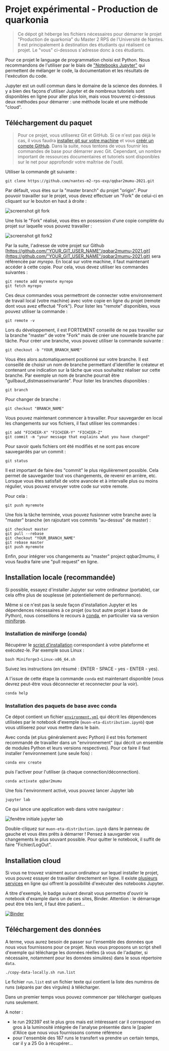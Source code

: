 # Projet expérimental - Production de quarkonia

> Ce dépot git héberge les fichiers nécessaires pour démarrer le projet "Production de quarkonia" du Master 2 RPS de l'Université de Nantes. Il est principalement à destination des étudiants qui réalisent ce projet. Le "vous" ci-dessous s'adresse donc à ces étudiants.

Pour ce projet le language de programmation choisi est Python. Nous recommandons de l'utiliser par le biais de ["Notebooks Jupyter"](https://jupyter.org) qui permettent de mélanger le code, la documentation et les résultats de l'exécution du code.  

Jupyter est un outil commun dans le domaine de la science des données. Il y a bien des façons d'utiliser Jupyter et de nombreux tutoriels sont disponibles en ligne pour aller plus loin, mais vous trouverez ci-dessous deux méthodes pour démarrer : une méthode locale et une méthode "cloud".

## Téléchargement du paquet

> Pour ce projet, vous utiliserez Git et GitHub. Si ce n'est pas déjà le cas, il vous faudra [installer git sur votre machine](https://git-scm.com/book/en/v2/Getting-Started-Installing-Git) et vous [créér un compte GitHub](https://fr.wikihow.com/créer-un-compte-sur-GitHub). Dans la suite, nous tentons de vous fournir les commandes de base pour démarrer avec Git. Cependant, un nombre important de ressources documentaires et tutoriels sont disponibles sur le net pour approfondir votre maîtrise de l'outil.

Utiliser la commande git suivante :

```shell
git clone https://github.com/nantes-m2-rps-exp/qqbar2mumu-2021.git
```

Par défault, vous êtes sur la "master branch" du projet "origin". Pour pouvoir travailler sur le projet, vous devez effectuer un "Fork" de celui-ci en cliquant sur le bouton en haut à droite :

![screenshot git fork](./screenshot-git-fork.png)

Une fois le "Fork" réalisé, vous êtes en possession d'une copie complète du projet sur laquelle vous pouvez travailler :

![screenshot git fork2](./screenshot-git-fork-2.png)

Par la suite, l'adresse de votre projet sur Github [https://github.com/"YOUR_GIT_USER_NAME"/qqbar2mumu-2021.git](https://github.com/"YOUR_GIT_USER_NAME"/qqbar2mumu-2021.git) sera référencée par *myrepo*.
En local sur votre machine, il faut maintenant accéder à cette copie. Pour cela, vous devez utiliser les commandes suivantes :

```shell
git remote add myremote myrepo
git fetch myrepo
```

Ces deux commandes vous permettront de connecter votre environnement de travail local (votre machine) avec votre copie en ligne du projet (remote dont vous avez effectué "Fork").
Pour lister les "remote" disponibles, vous pouvez utiliser la commande :

```shell
git remote -v
```

Lors du développement, il est FORTEMENT conseillé de ne pas travailler sur la branche "master" de votre "Fork" mais de créer une nouvelle branche par tâche.
Pour créer une branche, vous pouvez utiliser la commande suivante :

```shell
git checkout -b "YOUR_BRANCH_NAME"
```

Vous êtes alors automatiquement positionné sur votre branche. Il est conseillé de choisir un nom de branche permettant d'identifier le créateur et contenant une indication sur la tâche que vous souhaitez réaliser sur cette branche. Par exemple un nom de branche pourrait être "guilbaud_distmasseinvariante". Pour lister les branches disponibles :

```shell
git branch 
```

Pour changer de branche :

```shell
git checkout "BRANCH_NAME" 
```

Vous pouvez maintenant commencer à travailler. Pour sauvegarder en local les changements sur vos fichiers, il faut utiliser les commandes :

```shell
git add "FICHIER-X" "FICHIER-Y" "FICHIER-Z"
git commit -m "your message that explains what you have changed" 
```

Pour savoir quels fichiers ont été modifiés et ne sont pas encore sauvegardés par un commit :

```shell
git status
```

Il est important de faire des "commit" le plus régulièrement possible. Cela permet de sauvegarder tout vos changements, de revenir en arrière, etc. Lorsque vous êtes satisfait de votre avancée et à intervalle plus ou moins régulier, vous pouvez envoyer votre code sur votre remote.

Pour cela :

```shell
git push myremote
```

Une fois la tâche terminée, vous pouvez fusionner votre branche avec la "master" branche (en rajoutant vos commits "au-dessus" de master) :

```shell
git checkout master
git pull --rebase
git checkout "YOUR_BRANCH_NAME"
git rebase master
git push myremote
```

Enfin, pour intégrer vos changements au "master" project qqbar2mumu, il vous faudra faire une "pull request" en ligne.

## Installation locale (recommandée)

Si possible, essayez d'installer Jupyter sur votre ordinateur (portable), car cela offre plus de souplesse (et potentiellement de performance).

Même si ce n'est pas la seule façon d'installation Jupyter et les dépendences nécessaires à ce projet (ou tout autre projet à base de Python), nous conseillons le recours à [conda](https://docs.conda.io), en particulier via sa version [miniforge](https://github.com/conda-forge/miniforge/#download).

### Installation de miniforge (conda)

Récupérer le [script d'installation](https://github.com/conda-forge/miniforge/#download) correspondant à votre plateforme et exécutez-le. Par exemple sous Linux :

```shell
bash Miniforge3-Linux-x86_64.sh
```

Suivez les instructions (en résumé : ENTER - SPACE - yes - ENTER - yes).

A l'issue de cette étape la commande `conda` est maintenant disponible (vous devrez peut-être vous déconnecter et reconnecter pour la voir).

```shell
conda help
```

### Installation des paquets de base avec conda

Ce dépot contient un fichier [`environment.yml`](environment.yml) qui décrit les dépendences utilisées par le notebook d'exemple (`muon-eta-distribution.ipynb`) que vous utiliserez pour vous mettre dans le bain.

Avec conda (et plus généralement avec Python) il est très fortement recommandé de travailler dans un "environnement" (qui décrit un ensemble de modules Python et leurs versions respectives). Pour ce faire il faut installer l'environnement (une seule fois) :

```shell
conda env create
```

puis l'activer pour l'utiliser (à chaque connection/déconnection).

```shell
conda activate qqbar2mumu
```

Une fois l'environment activé, vous pouvez lancer Jupyter lab

```shell
jupyter lab
```

Ce qui lance une application web dans votre navigateur :

![fenêtre initiale jupyter lab](./jupyter-lab-first-screen.png)

Double-cliquez sur `muon-eta-distribution.ipynb` dans le panneau de gauche et vous êtes prêts à démarrer !
Pensez à sauvgarder vos changements le plus souvant possible. Pour quitter le notebook, il suffit de faire "Fichier/LogOut".

## Installation cloud

Si vous ne trouvez vraiment aucun ordinateur sur lequel installer le projet, vous pouvez essayer de travailler directement en ligne. Il existe [plusieurs services](https://www.dataschool.io/cloud-services-for-jupyter-notebook/) en ligne qui offrent la possibilité d'exécuter des notebooks Jupyter.

A titre d'exemple, le badge suivant devrait vous permettre d'ouvrir le notebook d'example dans un de ces sites, Binder. Attention : le démarrage peut être très lent, il faut être patient...

[![Binder](https://mybinder.org/badge_logo.svg)](https://mybinder.org/v2/gh/nantes-m2-rps-exp/qqbar2mumu-2021/HEAD)

## Téléchargement des données

A terme, vous aurez besoin de passer sur l'ensemble des données que nous vous fournissons pour ce projet.
Nous vous proposons un script shell d'exemple qui télécharge les données réelles (à vous de l'adapter, si nécessaire, notamment pour les données simulées) dans le sous répertoire `data`.

```shell
./copy-data-locally.sh run.list 
```

Le fichier `run.list` est un fichier texte qui contient la liste des numéros de runs (séparés par des virgules) à télécharger.

Dans un premier temps vous pouvez commencer par télécharger quelques runs seulement.

A noter :

- le run 292397 est le plus gros mais est intéressant car il correspond en gros à la luminosité intégrée de l'analyse présentée dans le [papier d'Alice que nous vous fournissons comme référence
- pour l'ensemble des 187 runs le transfert va prendre un certain temps, car il y a 25 Go à récupérer...

